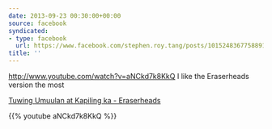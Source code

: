 ```yaml
---
date: 2013-09-23 00:30:00+00:00
source: facebook
syndicated:
- type: facebook
  url: https://www.facebook.com/stephen.roy.tang/posts/10152483677588912
title: ''
---
```


http://www.youtube.com/watch?v=aNCkd7k8KkQ I like the Eraserheads version the most

[Tuwing Umuulan at Kapiling ka - Eraserheads](https://www.youtube.com/watch?v=aNCkd7k8KkQ)



{{% youtube aNCkd7k8KkQ %}}